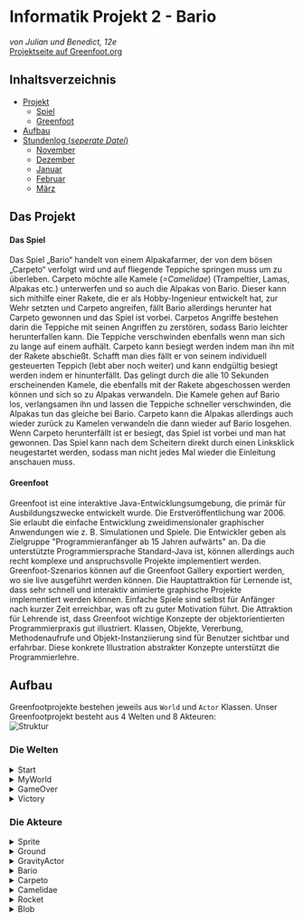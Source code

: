 # Informatik Projekt 2 - Bario
*von Julian und Benedict, 12e*  
[Projektseite auf Greenfoot.org](https://www.greenfoot.org/scenarios/23681)

## Inhaltsverzeichnis
* [Projekt](#Projekt)
  * [Spiel](#Idee)
  * [Greenfoot](#Greenfoot)
* [Aufbau](#Aufbau)
* [Stundenlog (*seperate Datei*)](https://github.com/StormarnJB/BarioTheGame/blob/master/Stundenlog.md)
  * [November](https://github.com/StormarnJB/BarioTheGame/blob/master/Stundenlog.md#November)
  * [Dezember](https://github.com/StormarnJB/BarioTheGame/blob/master/Stundenlog.md#Dezember)
  * [Januar](https://github.com/StormarnJB/BarioTheGame/blob/master/Stundenlog.md#Januar)
  * [Februar](https://github.com/StormarnJB/BarioTheGame/blob/master/Stundenlog.md#Februar)
  * [März](https://github.com/StormarnJB/BarioTheGame/blob/master/Stundenlog.md#März)


## Das Projekt <a name="Projekt"></a>

#### Das Spiel <a name="Idee"></a>

Das Spiel „Bario“ handelt von einem Alpakafarmer, der von dem bösen „Carpeto“ verfolgt wird und auf fliegende Teppiche springen muss um zu überleben. Carpeto möchte alle Kamele (*=Camelidae*) (Trampeltier, Lamas, Alpakas etc.) unterwerfen und so auch die Alpakas von Bario. Dieser kann sich mithilfe einer Rakete, die er als Hobby-Ingenieur entwickelt hat, zur Wehr setzten und Carpeto angreifen, fällt Bario allerdings herunter hat Carpeto gewonnen und das Spiel ist vorbei. Carpetos Angriffe bestehen darin die Teppiche mit seinen Angriffen zu zerstören, sodass Bario leichter herunterfallen kann. Die Teppiche verschwinden ebenfalls wenn man sich zu lange auf einem aufhält. Carpeto kann besiegt werden indem man ihn mit der Rakete abschießt. Schafft man dies fällt er von seinem individuell gesteuerten Teppich (lebt aber noch weiter) und kann endgültig besiegt werden indem er hinunterfällt. Das gelingt durch die alle 10 Sekunden erscheinenden Kamele, die ebenfalls mit der Rakete abgeschossen werden können und sich so zu Alpakas verwandeln. Die Kamele gehen auf Bario los, verlangsamen ihn und lassen die Teppiche schneller verschwinden, die Alpakas tun das gleiche bei Bario. Carpeto kann die Alpakas allerdings auch wieder zurück zu Kamelen verwandeln die dann wieder auf Bario losgehen. Wenn Carpeto herunterfällt ist er besiegt, das Spiel ist vorbei und man hat gewonnen.
Das Spiel kann nach dem Scheitern direkt durch einen Linksklick neugestartet werden, sodass man nicht jedes Mal wieder die Einleitung anschauen muss.

#### Greenfoot <a name="Greenfoot"></a>

Greenfoot ist eine interaktive Java-Entwicklungsumgebung, die primär für Ausbildungszwecke entwickelt wurde. Die Erstveröffentlichung war 2006. Sie erlaubt die einfache Entwicklung zweidimensionaler graphischer Anwendungen wie z. B. Simulationen und Spiele.
Die Entwickler geben als Zielgruppe "Programmieranfänger ab 15 Jahren aufwärts" an. Da die unterstützte Programmiersprache Standard-Java ist, können allerdings auch recht komplexe und anspruchsvolle Projekte implementiert werden.
Greenfoot-Szenarios können auf die Greenfoot Gallery exportiert werden, wo sie live ausgeführt werden können.
Die Hauptattraktion für Lernende ist, dass sehr schnell und interaktiv animierte graphische Projekte implementiert werden können. Einfache Spiele sind selbst für Anfänger nach kurzer Zeit erreichbar, was oft zu guter Motivation führt. Die Attraktion für Lehrende ist, dass Greenfoot wichtige Konzepte der objektorientierten Programmierpraxis gut illustriert. Klassen, Objekte, Vererbung, Methodenaufrufe und Objekt-Instanziierung sind für Benutzer sichtbar und erfahrbar. Diese konkrete Illustration abstrakter Konzepte unterstützt die Programmierlehre.


## Aufbau <a name="Aufbau"></a>

Greenfootprojekte bestehen jeweils aus `World` und `Actor` Klassen. Unser Greenfootprojekt besteht aus 4 Welten und 8 Akteuren:  
![Struktur](https://raw.githubusercontent.com/StormarnJB/BarioTheGame/master/Screenshots/Stuktur.PNG)

### Die Welten

<!--- START                                                                                                              -->
<details>
  <summary> Start </summary>

<details>
  <summary>Gesamte Klasse</summary>
 
```java 
import greenfoot.*;
import java.util.Random;
import java.util.List;
import java.util.ArrayList;

public class Start extends World{

    Sprite carpeto;
    ArrayList<Sprite> alpacas = new ArrayList<Sprite>();
    Random r = new Random();
    int i = 0;
    int alpacasremoved = 0;
    Sprite s2 = null;

    public Start(){    
        super(600, 400, 1);
        for(int i = 0; i < 10; i++){
            GreenfootImage alpacaimage = new GreenfootImage("Alpaca.png");
            int scale = r.nextInt(20) + 40;
            alpacaimage.scale(scale, scale);
            Sprite alpaca = new Sprite(alpacaimage);
            addObject(alpaca, r.nextInt(250) + 20, r.nextInt(300) + 50);
            alpacas.add(alpaca);
        }
    }

    public void act(){
        //Teil 1
        if(Greenfoot.isKeyDown("space")){
            Greenfoot.setWorld(new MyWorld());
        }

        //Teil 2
        for(Sprite a : alpacas){
            if(i < 400){
                if(r.nextInt(50) == 10){
                    a.setRotation(a.getRotation() + 180);
                    a.getImage().mirrorVertically();
                }
                a.move(r.nextInt(2));
            } else if (i == 400){
                a.setImage(new GreenfootImage("Alpaca.png"));
                a.getImage().mirrorVertically();
                a.turnTowards(0, 200);
            } else {
                a.move(2);
                if(a.getWorld() != null && a.isAtEdge()){
                    removeObject(a);
                    alpacasremoved++;
                }
            }
            
            if(alpacasremoved == alpacas.size()) Greenfoot.setWorld(new MyWorld());
        }

        //Teil 3
        switch (i){
            case 120:   GreenfootImage carpetoimage = new GreenfootImage("Carpeto.png");
                        carpetoimage.scale(100, 100);
                        carpetoimage.mirrorHorizontally();
                        carpeto = new Sprite(carpetoimage);
                        addObject(carpeto, 550, 100);
                        break;

            case 225:   GreenfootImage text1 = new GreenfootImage("Ich, Carpeto, werde alle Alpacas unterwerfen.", 30, Color.BLACK, null);
                        Sprite s1 = new Sprite(text1);
                        addObject(s1, 350, 30);
                        break;

            case 400:   GreenfootImage text2 = new GreenfootImage("Flieht, ihr Alpacas!", 30, Color.WHITE, null);
                        s2 = new Sprite(text2);
                        addObject(s2, 350, 350);
                        break;

            case 460:   GreenfootImage text3 = new GreenfootImage("Halt!\nIch werde dich mit meiner Rakete aufhalten!", 30, Color.WHITE, null);
                        s2.setImage(text3);
                        break;
        }
        //Teil 4
        i++;        
    }
} 
```
</details>

Die Startwelt lässt sich nicht vom Spieler beeinflussen, sie spielt eine Animation ab, nach welcher das Spiel gestartet wird. Die Animation lässt sich auch überspringen.  
Innerhalb des Konstruktors werden 10 Alpakas mit jeweils unterschiedlichen Größen erstellt und der Welt hinzugefügt. Gleichzeitig werden alle Alpacas in der ArrayList `alpacas` gespeichert.  
![Start Bildschirm](https://github.com/StormarnJB/BarioTheGame/blob/master/Screenshots/StartScreen.PNG)

Die `act()`Methode besteht aus drei Teilen.  
Im ersten Teil wird überprüft ob der Nutzer die Leertaste drückt um so den Startbildschirm zu überspringen.  

Der zweite Teil ist für das Verhalten der am Anfang hinzugefügten Alpakas zuständig, da es sich bei den Alpakas um `Sprite` Objekte handelt, welche kein eigenes Verhalten besitzen wird dieses innerhalb der Welt definiert. Am Anfang der Klasse wurde der Integer i definiert, dieser wird in jedem Durchlauf um 1 erhöht (`i++;`) und wird benutzt um den Ablauf der Animationen zu steuern.
In den ersten 400 Durchläufen der `act()` Methode bewegen die Alpakas sich jeweils um 0-2 Pixel, außerdem besteht eine 1:50 Chance dass die Alpacs sich drehen. Dafür werden die Alpacas um 180° gedreht, was jedoch dazu führt dass sie falsch herum sind, deshalb wird ihr Bild an ihrer vertikalen Achse gespiegelt.  
Im 401sten Durchlauf werden ihre Bilder auf ein nach links schauendes Alpaka gesetzt ('Alpaca.png' schaut nach rechts) und sie werden in Richtung des linken Bildschirmrands gedreht. 
In allen Durchläüfen danach bewegen sie sich um jewils zwei Felder (mit der im Konstruktor defnierten Seitenlänge von einem Pixel). Sobald sie den Bildschirmrand erreicht haben werden sie aus der Welt entfernt. Gleichzeitig wird durch `alpacasremoved` mitgezählt wie viele Alpakas bereits entfernt wurden. Sobald die Anzahl der entfernten Alpakas der Anzahl der anfangs hinzugefügten Alpakas entspricht wird das Spiel gestartet, indem die Welt zu `MyWorld` geändert wird.

Der dritte Teil ist für den restlichen Teil des Geschehens auf dem Bildschirm zuständig. Beim 121sten Durchlauf wird "Carpeto", der Bösewicht, vergrößert, gespiegelt und anschließend hinzugefügt. Im 226sten Durchlauf wird Carpetos Dialogtext hinzugefügt, im 401sten Barios Aufruf an seine Alpakas zu fliehen. Im 461sten Durchlauf wird Barios Text dann auf eine Antwort an Carpeto geändert.  
![Start Bildschirm bei i > 460](https://github.com/StormarnJB/BarioTheGame/blob/master/Screenshots/StartScreen2.PNG)

</details>
<!--- Ende START                                                                                                          -->

<!--- MyWorld                                                                                                              -->
<details>
  <summary> MyWorld </summary>

<details>
  <summary>Gesamte Klasse</summary>
 
```java 
import greenfoot.*; 
import java.util.List;
import java.util.ArrayList;
import java.util.concurrent.ConcurrentHashMap;
import java.util.Map;
import java.util.Random;

public class MyWorld extends World{

    Bario bario;
    Camelidae camelstart;
    Carpeto carpeto;
    int counter = 0;
    private boolean rocketunavailable = false;
    private boolean rocketremoval = false;
    private long cooldown = 0;
    private long cooldownstart;

    public MyWorld(){
        super(600, 400, 1);
        bario = new Bario();
        camelstart = new Camelidae(bario);

        generateWorld();
        //Level

        setPaintOrder(Bario.class, Rocket.class, Camelidae.class, Carpeto.class, Ground.class, Sprite.class);
        showText("Cooldown: " + cooldown, 100, 50);
    }

    public void act(){
        showText(counter + "", 100, 80);
        counter += 1;

        //Raketenmanager
        if(Greenfoot.isKeyDown("space") && !rocketunavailable){
            rocketunavailable = true;
            Rocket rocket = new Rocket();
            addObject(rocket, bario.getX(), bario.getY());
            if(bario.isFacingLeft()) rocket.turn(180);
        }
        //Counter bei Raketenentfernung
        if(rocketremoval){
            cooldown = cooldownstart - System.currentTimeMillis() + 2000;
            showText("Cooldown: " + cooldown, 100, 50);
        }
        //Abschluss der Raketenentfernung
        if(rocketremoval && cooldown <= 0){
            rocketunavailable = false;
            rocketremoval = false;
            cooldown = 0;
            showText("Cooldown: " + cooldown, 100, 50);
        }

        List<Actor> actorlist = getObjects(Actor.class);
        for(Actor a : actorlist){
            a.setLocation(a.getX() - 1, a.getY());
        }
    }

    public void removeRocket(Rocket rocket){
        removeObject(rocket);
        cooldown = 0;
        cooldownstart = System.currentTimeMillis();
        rocketremoval = true;

    }

    public void generateWorld(){
        Random r = new Random();

        int lastx = r.nextInt(100);
        int lasty = r.nextInt(300);
        addObject(new Ground(), lastx, lasty);

        addObject(camelstart, lastx, lasty);

        for(int i = 0; i < 10; i++){
            int x = lastx + r.nextInt(200);
            if(x > 600) x = x - 600;
            lastx = x;
            int y = lasty - r.nextInt(250);
            if(y < 150) y = y + 250;
            if(y > 350) y = y - 50;
            lasty = y;
            addObject(new Ground(), x, y);
        }

        addObject(bario, lastx, lasty);

        carpeto = new Carpeto(bario);
        addObject(carpeto, 100, 100);
        addObject(carpeto.gs, 0 , 0);
    }
    
    public Bario getBario(){
        return bario;
    }
    
    public Carpeto getCarpeto(){
        return carpeto;
    }
}

```
</details>

Die `MyWorld` Welt ist die Spielwelt, weshalb sie am meisten Inhalt hat.  
Innerhalb des Konstruktors werden Bario und ein Kamel erstellt. Anschließend wird die `generateWorld`Funktion aufgerufen, welche für die Weltgenerierung zuständig ist. Zusätzlich wird die "PaintOrder" festgelegt, sie definiert die "Ebenen" auf welchen die Actor angezeigt werden. Die erstgenannten Klassen werden ganz oben angezeigt. Außerdem wird der Text für den Cooldown von Barios Waffe, der Rakete, angezeigt.  
Die `generateWorld()` generiert zufällige Welten, sodass sich jeder Spieldurchlauf unterscheidet. Am Anfang wird die "Startplattform" erstellt. Sie befindet sich zwischen den x-Koordinaten 0-100 und den y-koordinaten 0-300. Ihre Koordinaten werden als `lastx` und `lasty` zwischengespeichert. Auf ihr wird das im konstruktor generierte Kamel platziert.  
Anschließend werden in einer Schleife zehn weitere Plattformen (`Ground`) erstellt. Es wird jeweils eine zufällige Verschiebung in x und y-Richtung auf die Koordinaten der vorherig generierten Plattform angewandt. Liegt der neu generierte x/y Wert jedoch außerhalb des gewünschten Spielbereichs wird er angepasst.  
Sobald alle Plattformen generiert wurden wird Bario aud die zuletzt generierte Plattform gesetzt. Anschließend wird Carpeto und seine durchsichtige Plattform (In Carpeto.class: `gs = new Sprite(new GreenfootImage("groundshadowevil.png"));`) hinzugefügt.  
![Beispielwelten](https://github.com/StormarnJB/BarioTheGame/blob/master/Screenshots/Welten.png)

Innerhalb der `act()` werden die Verfügbarkeit der Rakete definiert und alle Objekte verschoben.  
Am Anfang der `act()` wird der "Counter" aktualisiert, er zeigt die Anzahl der bereits durchgeführten `act()`s.  
Anschließend wird überprüft ob der Spieler Leertaste drückt um die Rakete abzuschießen und ob sie bereits bereit ist. Ist dass der Fall wird die Rakete erstellt und gegebenenfalls gedreht um in die gewünschte Richtung zu starten.
Sobald die Rakete durch Ausführen von `removeRocket(Rocket rocket)` entfernt wurde und so `rocketremoval = true` gesetzt wurde, wird in der `act()` der `cooldown` aktualisiert. Sobald der `cooldown` also die Differenz der Systemzeiten beim Entfernen und Überprüfen kleiner/gleich 0 ist, wird die Rakete wieder verfügbar gemacht.  
Anschließend werden sämtliche `Actor` in der Welt um ein Feld nach links verschoben. Da alle Objekte gleichmäßig verschoben werden entsteht eine Illusion einer unendlichen Welt.  
Die Funktionen `getBario()` und `getCarpeto()` geben das jeweils gewünschte Objekt zurück.

</details>
<!--- Ende MyWorld                                                                                                       -->


<!--- GameOver                                                                                                              -->
<details>
  <summary> GameOver </summary>

<details>
  <summary>Gesamte Klasse</summary>
 
```java 
import greenfoot.*;

public class GameOver extends World{
    
    int i = 0;
    GreenfootImage image1 = new GreenfootImage("GameOver1.jpg");
    GreenfootImage image2 = new GreenfootImage("GameOver2.jpg");
    GreenfootImage image3 = new GreenfootImage("GameOver3.jpg");
    GreenfootImage image4 = new GreenfootImage("GameOver4.jpg");
    GreenfootImage image5 = new GreenfootImage("GameOver5.jpg");
    
    public GameOver(){
        super(600, 400,1);
        getBackground().drawImage(image1, 0, 0);
    }

    public void act(){
        switch(i){
            case 50: setBackground(image2); break;
            case 100: setBackground(image3); break;
            case 150: setBackground(image4); break;
            case 200: setBackground(image5); break;
        }
        
        if(Greenfoot.mouseClicked(this)){
            Greenfoot.setWorld(new MyWorld());
        }
        
        i++;
    }
}
```
</details>

Die `GameOver`Welt ist simpel aufgebaut. Im Konstruktor wird das Hintergrundbild gesetzt. Bei jedem Durchlauf wird der Integer i um 1 erhöht, er zählt also mit. Bei jedem 50sten Durchlauf wird anschließend das hintergrundbild geändert. Die Hintergrundbilder wurden mit einem externen Programm erstellt. Sobald der Nutzer die Welt anklickt wird der `MyWorld`Bildschirm geöffnet, sodass er es erneut versuchen kann.
![GameOver Bildschirm](https://raw.githubusercontent.com/StormarnJB/BarioTheGame/master/Screenshots/BarioGameplay2.gif)

[Benutzte Schriftart](https://fontmeme.com/fonts/mayan-karla-vazquez-font/)
</details>
<!--- Ende GameOver                                                                                                       -->


<!--- Victory                                                                                                           -->
<details>
  <summary> Victory </summary>

<details>
  <summary>Gesamte Klasse</summary>
 
```java 
import greenfoot.*; 
import java.util.Random;
import java.util.ArrayList;

public class Victory extends World{

    Sprite carpeto;
    int i = 0;
    Random r = new Random();
    ArrayList<Sprite> alpacas = new ArrayList<Sprite>();

    public Victory(){
        super(600, 400, 1);

        GreenfootImage carpetoimage = new GreenfootImage("Carpeto.png");
        carpetoimage.scale(100, 100);
        carpetoimage.mirrorHorizontally();
        carpeto = new Sprite(carpetoimage);
        carpeto.turn(70);
        addObject(carpeto, 300, 100); 
    }

    public void act(){

        switch(i){
            case 60:    GreenfootImage text1 = new GreenfootImage("Oh nein! Du hast mich besiegt\nund so alle Alpacas gerettet!", 30, Color.BLACK, null);
                        Sprite s1 = new Sprite(text1);
                        addObject(s1, 350, 30);
                        break;

            case 180:   GreenfootImage text2 = new GreenfootImage("Die Kamele wirst du auch freilassen!", 30, Color.WHITE, null);
                        Sprite s2 = new Sprite(text2);
                        addObject(s2, 350, 350);
                        break;

            case 240:   for(int x = 0; x < 10; x++){
                            GreenfootImage alpacaimage = new GreenfootImage("Alpaca.png");
                            int scale = r.nextInt(20) + 40;
                            alpacaimage.scale(scale, scale);
                            Sprite alpaca = new Sprite(alpacaimage);
                            addObject(alpaca, r.nextInt(40) + 30, r.nextInt(300) + 50);
                            alpacas.add(alpaca);
                        }
                        break;
        }

        for(Sprite a : alpacas){
            if(r.nextInt(30) == 10){
                a.setRotation(a.getRotation() + 180);
                a.getImage().mirrorVertically();
            }
            a.move(r.nextInt(2));
        }

        i++;
    }
}

```
</details>

Die Welt `Victory`, welche nach einem Sieg von Bario geöffnet wird, ist gleich wie die `Start` Welt aufgebaut.  
Im Konstruktor wird ein `Sprite` mit dem Bild von Carpeto erstellt, welches vergrößert und gespiegelt wurde.  
Innerhalb der `act()` wird erneut der Ablauf und das Verhalten der Alpakas gesteuert. Bei jedem urchlauf wird der Integer i um einen erhöht.  
![Victory Bildschirm](https://github.com/StormarnJB/BarioTheGame/blob/master/Screenshots/VictoryScreen.PNG)  
Im 61sten Durchlauf wird Carpetos Text angezeigt, welcher ausdrückt dass er besiegt wurde. Im 181sten Durchlauf Wird Barios Antwort angezeigt. Im 241sten Durchlauf erscheinen dann wieder Barios Alpakas. Es wird der gleiche Code wie bei der `Start`Welt benutzt.  
Im zweiten Teil der `act()` wird das Verhalten der Alpakas definiert. Wie bei der `Start`Welt bewegen sie sich jewils um 2 und wechseln dabei gelegentlich die Richtung.
![Victory Bildschirm bei i > 242](https://github.com/StormarnJB/BarioTheGame/blob/master/Screenshots/VictoryScreen2.PNG)
</details>
<!--- Ende Victory                                                                                                      -->


### Die Akteure

<!--- Sprite                                                                                                      -->
<details>
    <summary>Sprite</summary>
    
<details>
    <summary>Klasse</summary>
    
```java
import greenfoot.*;  // (World, Actor, GreenfootImage, Greenfoot and MouseInfo)

public class Sprite extends Actor{
    
    public Sprite(GreenfootImage g){
        setImage(g);
    }
    
    public void act(){
    }    
}
```
</details>

Die `Sprite`Klasse wird in den Welten `Start`, `MyWorld`, und `Victory` benutzt. Da diese auch ihr Verhalten kontrollieren und die Sprites also eigentlich nur Bilder sind, tun sie auch nichts. Im Konstruktor wird das von ihnen dargestellte Bild definiert.

</details>
<!--- Ende Sprite                                                                                                      -->


<!--- Ground                                                                                                     -->
<details>
    <summary>Ground</summary>
    
<details>
    <summary>Klasse</summary>
    
```java
import greenfoot.*; 

public class Ground extends Actor{

    Sprite gs;
    boolean loweredTransparency = false;

    public Ground(){
        gs = new Sprite(new GreenfootImage("groundshadow.png"));
    }

    public void act(){
        if(isAtEdge()){
            setLocation(600, getY());
        }

        if(gs.getWorld() == null) getWorld().addObject(gs, 100, 100);
        gs.setLocation(getX() - 10, getY() - 10);
        
        if(!loweredTransparency && getImage().getTransparency() != 255){
            lowerTransparency(-1);
        }
        loweredTransparency = false;
    }

    public void lowerTransparency(int x){
        int t = getImage().getTransparency();
        
        if(t - x <= 0){
            getWorld().removeObject(gs);
            getWorld().removeObject(this);
            return;
        }

        getImage().setTransparency(t - x);
        gs.getImage().setTransparency(t - x);
        loweredTransparency = true;
    }

    public void setTransparency(int x){
        getImage().setTransparency(x);
        gs.getImage().setTransparency(x);
    }
}

```
</details>

Die `Ground` Klasse beschreibt das Verhalten der Plattformen.  
Im Konstruktor wird ein `Sprite` mit einem Bild von einem Teppich erstellt. Da es sich um einen Sprite handelt, hat er keinen Effekt.  
In der `act()` wird als erstes überprüft ob die Plattform am Rand des Spielbereichs ist, was passieren kann da sämtliche Akteure in der `MyWorld` konstant nach links verschoben werden. Falls das der Fall ist wird sie an den rechten Rand gesetzt von wo sie sich erneut nach links bewegt.
Anschließend wird ihr "Schatten" verschoben, sodass er an die Plattform selbst anknüpft. Falls er (nach Erstellen der Welt) noch nicht hinzugefügt wurde, wird er hinzugefügt.  
Die Transparenz der Plattformen wird verringert wenn ein `GravityActor` auf ihnen steht (siehe `GravityActor.gravity()`) oder wenn sie von einem `Blob` getroffen werden, sie sollen aber auch regeneriern können, was in der `act()` geschieht. Wenn ihre Transparenz nicht bei 255 (dem Maximalwert) liegt und ihre Transparenz beim letzten Durchlauf nicht verändert wurde (`!loweredtransparency`) wird ihre Transparenz erhöht. Anschließend wird `loweredtransparency` auf `false` gesetzt. Nur wenn es von einem anderen Objekt heruntergesetzt wird soll die Plattform nicht "regenerieren".  
  
Die Funktion `lowerTransparency(int x)` senkt die Transparenz der Plattform um den gewünschten Wert `x`. Bevor das passieren kann wird noch der Wert `x` mit der aktuellen Transparenz verglichen. Wenn die gewünschte Transparenz kleiner/gleich 0 wäre wird die Plattform und ihr "Schatten" entfernt und die Funktion beendet. Ist das nicht der Fall wird die transparenz der Plattform und die ihres Schattens angepasst und `loweredtransparency` auf `true` gesetzt, da sie sonst "regenerieren" würde.  
  
Die Funktion setTransparency wird derzeit nicht benutzt. Sie setzt die Transparenz der Plattform und ihres "Schattens" auf den gewünschten Wert.

</details>
<!--- Ende Ground                                                                                                      -->


<!--- GravityActor                                                                                                      -->
<details>
    <summary>GravityActor</summary>
    
<details>
    <summary>Klasse</summary>
    
```java
import greenfoot.*;  // (World, Actor, GreenfootImage, Greenfoot and MouseInfo)
import java.util.List;

public class GravityActor extends Actor{
    public int v = 0;
    boolean jump = false;
    
    public void gravity(){
        List<Ground> glist = getWorld().getObjectsAt(getX(), getY() + getImage().getHeight()/2, Ground.class);
        if(glist.size() == 0){
            setLocation(getX(), getY() + v);
            v += 1;
        } else {
            v = 0;
            for(Ground g : glist){
                g.lowerTransparency(1);
            }
        }
        
        List<Ground> ig = getIntersectingObjects(Ground.class);
        if(ig.size() != 0 && getOneObjectAtOffset(0, getImage().getHeight()/2, Ground.class) == null){
            setLocation(getX(), ig.get(0).getY() - ig.get(0).getImage().getHeight() / 2 - getImage().getHeight() / 2);
            jump = false;
        }
        
        if(getY()>=390){
            if(this instanceof Bario){
                Greenfoot.setWorld(new GameOver());
            }
            if(this instanceof Carpeto){
                Greenfoot.setWorld(new Victory());
            }
            getWorld().removeObject(this);
        }
    }
}
```
</details>

Die `GravityActor` Klasse selbst tritt im Spiel selbst nicht in Erscheinung, stattdessen handelt es sich bei `Bario`, `Carpeto` und `Camelidae` um Erweiterungen von ihr. Die Klasse selbst besteht nur aus der `gravity()` Funktion.  
Die `gravity()` Funktion ist für die Gravitation zuständig, sie besteht aus drei Teilen.   
  
Im ersten Teil wird überprüft ob unter dem Mittelpunkt des `GravityActors` eine Plattform (`Ground`) existiert. Dafür wird eine Liste mit Plattformen an dieser Stelle abgerufen. Wenn diese Liste leer ist (also 0 Elemente besitzt) wird die Position des `GravityActors` um `v` Felder nach unten verschoben und `v` anschließend um 1 erhöht. Wenn die Liste allerdings mit Inhalt gefüllt ist wird `v` auf 0 gesetzt und die Transparenz der Plattformen um 1 verringert (siehe Ground).  
Im zweiten Teil wird überprüft ob der `GravityActor` sich mit einer Plattform überschneidet während er nicht auf einer Plattform steht. Ist dass der Fall wird er auf die Plattform gesetzt, da er sonst genau auf einer Plattform landen muss um nicht hindurchzufallen. Das kann passieren da die Plattformen (`Ground`) nur wenige Pixel dick sind und der `GravityActor` eine höhere Fallgeschwindigkeit `v` als die Breite der Plattformen besitzen kann. Außerdem wird `jump` auf false gesetzt, falls der `GravityActor` also im Sprung war, ist dieser jetzt beendet.  
Im letzten Teil wird überprüft ob sich der `GravityActor` am unteren Rand des Spielbildschirms befindet. Falls ja wird er entfernt und das Spiel ggf. beendet.

</details>
<!--- Ende GravityActor                                                                                                    -->


<!--- Bario                                                                                                      -->
<details>
    <summary>Bario</summary>
    
<details>
    <summary>Klasse</summary>
    
```java
import greenfoot.*;  // (World, Actor, GreenfootImage, Greenfoot and MouseInfo)
import java.util.List;

public class Bario extends GravityActor{
    
    boolean facingright = true;
    boolean facingleft = false;
    int speed = 5;
    
    public void act(){
        
        if(Greenfoot.isKeyDown("left")){
            setLocation(getX() - speed, getY());
            facingleft = true;
            facingright = false;
        }
        if(Greenfoot.isKeyDown("right")){
            setLocation(getX() + speed, getY());
            facingleft = false;
            facingright = true;
        }
        if(Greenfoot.isKeyDown("up")){
            jump = true;
        }
        if(jump){
            setLocation(getX(), getY() - 15);
        }
        
        gravity();
        
        speed = 5;
    }
    
    public boolean isFacingRight(){ return facingright; }
    public boolean isFacingLeft(){ return facingleft; }
}
```
</details>

Die Klasse `Bario` ist eine Erweiterung der `GravityActor` Klasse.  
In der `act()` wird überprüft ob eine der Pfeiltasten gedrückt wird. Wenn die Pfeiltaste nach links oder rechts gedrückt wird, bewegt sich Bario mit der Geschwindigkeit `speed` in die gewünschte Richtung. Gleichzeitig wird festgehalten in welche Richtung Bario sich zuletzt bewegt hat, was für die Startrichtung der Rakete wichtig ist. Wird die Pfeiltaste nach oben gedrückt wird `jump` auf `true` gesetzt.  
Anschließend wird überprüft ob `jump` `true` ist, falls ja wird Bario um 15 Felder nach oben bewegt. Anschließend wird `gravity()` aus der `GravityActor` Klasse aufgerufen, in welcher `jump` wieder auf `false` gesetzt werden kann. Am Ende wird die, von `Camelidae` beeinflussbare x-Geschwindigkeit `speed` wieder auf 5 gesetzt.  
Die Funktionen `isFacingRight()` und `isFacingLeft()` geben jeweils dern Wert `facingright` oder `facingleft` zurück.

</details>
<!--- Ende Bario                                                                                                      -->


<!--- Carpeto                                                                                                      -->
<details>
    <summary>Carpeto</summary>
    
<details>
    <summary>Klasse</summary>
    
```java
import greenfoot.*;  // (World, Actor, GreenfootImage, Greenfoot and MouseInfo)
import java.lang.Math;
import java.util.Random;

public class Carpeto extends GravityActor{

    Bario b;
    Sprite gs;
    boolean stage2 = false;
    int lifes = 3;
    Random r = new Random();
    int speed = 3;

    public Carpeto(Bario bario){
        b = bario;
        gs = new Sprite(new GreenfootImage("groundshadowevil.png"));
    }

    public void act(){
        
        if(!stage2){
            boolean move = false;
            if(r.nextInt(20) == 0) move = true;

            if(move){
                int bx = b.getX();
                int by = b.getY();
                int cx = getX();
                int cy = getY();

                if(cy != by){
                    if(cy - by > getImage().getHeight()/2){
                        setLocation(getX(), cy - 30);
                    } else if(cx - bx < getImage().getWidth()/2) {
                        setLocation(getX(), cy + 30);
                    }
                }
                if(cx != bx){
                    if(cx - bx > 0){
                        setLocation(cx - 30, getY());
                    } else {
                        setLocation(cx + 30, getY());
                    }
                }
            }

            gs.setLocation(getX(), getY() + getImage().getHeight() / 2);
        }

        if(stage2){

            int bx = b.getX();
            int by = b.getY();
            int cx = getX();
            int cy = getY();

            if(jump) setLocation(getX(), getY() - 15);

            if(getObjectsAtOffset(0, getImage().getHeight()/2, Ground.class).size() == 0)jump = true;

            if(cy - by > getImage().getHeight()) jump = true;

            if(cx != bx){
                if(cx - bx > getImage().getWidth()/2){
                    setLocation(bx - speed, getY());
                } else if (cx - bx < getImage().getWidth()/2) {
                    setLocation(cx + speed, getY());
                }

            }
            
            if(getY() > 375) jump = true;

            speed = 3;
            gravity();
        }
        
        if(r.nextInt(40) == 10){
                Blob blob = new Blob(b);
                getWorld().addObject(blob, getX(), getY());
            }

    }    

    public void hit(){
        lifes--;
        if(lifes == 2)gs.getImage().setTransparency(128);
        if(lifes == 1)gs.getImage().setTransparency(64);
        if(lifes == 0){
            getWorld().removeObject(gs);
            stage2 = true;
        }
    }
}

```
</details>

Die Klasse `Carpeto` ist eine Erweiterung der `GravityActor` Klasse.  
Im Konstruktor wird Carpetos fliegender Teppich (ein `Sprite`) erstellt und `bario` auf den "aktuellen" `Bario`  gesetzt.
Carpetos Verhalten variiert, anfangs (`stage2 = false`) bewegt er sich nur bei ungefär jedem zwanzigsten Durchlauf, dann jedoch sehr weit. Seine Bewegungsrichtung wird dabei durch seine relative Position zu `bario` entschieden. Wenn er sich auf einer anderen Höhe als Bario befindet, bewegt er sich 30 Felder in die Richtung in der sich Bario (`b`) befindet. Das gleiche gilt für die x-Richtung. Da Carpeto zu diesem Zeitpunkt noch seinen Teppich besitzt, wird dessen position auf Carpetos Position angepasst.  
  
Wenn sein Teppich allerdings schon zerstört wurde, `stage2` also zwingend auf `true` gesetzt ist (siehe `hit()`), verhält er sich ähnlich wie `Camelidae`. Da nun die Gravitation auch auf ihn gilt und er sich nicht mehr sprunghaft bewegt, müssen sich seine Bewegungsabläufe den Umständen anpassen. Am Anfang des neuen Bewegungsablaufs wird überprüft ob sich Carpeto in einem Sprung befindet. Falls ja wird er in y-Richtung nach oben bewegt. Anschließend wird überprüft ob sich unter ihm eine Plattform befindet, falls nicht wird `jump` auf `true` gesetzt, er springt also ab dem nächsten Durchlauf. Auch wenn er sich unter `bario` befindet oder seine y-koordinate höher als 375, er also unten auf dem Bildschirm ist wird `jump` auf `true` gesetzt.  
Anschließend bewegt er sich in die Richtung von Bario (`b`), falls er sich nicht bereits mit ihm überschneidet.  
Wie bei `Bario` wird seine Geschwindigkeit wieder auf den Ursprungswert (3) gesetzt und `gravity()` aufgerufen.  
  
Unabhängig von `stage2` generiert er bei ungefär jedem 40sten Durchlauf ein `Blob`, welches auf Bario (`b`) zielt.  
  
Die Funktion `hit()` zieht Bario eins seiner 3 Leben ab. Seine aktuellen Leben kann man an der Transparenz seines Teppiches erkennen, welche bei jedem Abzug von einem Leben abnimmt. Wenn seine Anzahl an Leben `lifes` 0 beträgt wird `stage2` auf `true` gesetzt und sein Teppich entfernt. `hit()` wird in `Rocket` aufgerufen.
</details>
<!--- Ende Carpeto                                                                                                      -->


<!--- Camelidae                                                                                                      -->
<details>
    <summary>Camelidae</summary>
    
<details>
    <summary>Klasse</summary>
    
```java
import greenfoot.*; 
import java.util.List;

public class Camelidae extends GravityActor{

    Actor target;
    boolean evil = true;
    int speed = 2;
    GreenfootImage camelimage = new GreenfootImage("camel.png");
    GreenfootImage alpacaimage = new GreenfootImage("Alpaca.png");

    public Camelidae(Actor t){
        target = t;
    }

    public void act(){
        gravity();
        if(getWorld() == null) return;

        int tx = target.getX();
        int ty = target.getY();
        int cx = getX();
        int cy = getY();

        if(jump) setLocation(getX(), getY() - 18); 

        if(getObjectsAtOffset(0, getImage().getHeight()/2, Ground.class).size() == 0)jump = true;

        if(cy - ty > getImage().getHeight()) jump = true;

        if(cx != tx){
            if(cx - tx > getImage().getWidth()/2){
                setLocation(cx - speed, getY());
            } else if (cx - tx < getImage().getWidth()/2) {
                setLocation(cx + speed, getY());
            }

        }

        speed = 2;

        if(evil){
            if(getOneIntersectingObject(Bario.class) != null){
                Bario bario = (Bario) target;
                bario.speed = 1;
                speed = 0;
            }
        } else {
            if(getOneIntersectingObject(Carpeto.class) != null){
                Carpeto carpeto = (Carpeto) target;
                carpeto.speed = 1;
                speed = 0;
            }
        }

    }

    public void setEvil(boolean e){
        evil = e;
        MyWorld w = (MyWorld) getWorld();
            
        if(evil){
            target = w.getBario();
            setImage(camelimage);
        }
        
        if(!evil){
            target = w.getCarpeto();
            setImage(alpacaimage);
        }
    }
    
    public boolean isEvil(){
        return evil;
    }
}
```
</details>

Die Klasse `Camelidae` ist eine Erweiterung der `GravityActor` Klasse.  
Im Konstruktor wird `target` definiert, was zu Anfang Bario entspricht.  
In der `act()` wird als erstes `gravity()` aufgerufen. Falls das Kamel dabei entfernt wird ist `getWorld() == null` `true` und die Funktion wird beendet, da sonst eine `NullPointerException` auftritt, da das Kamel nicht mehr in der `MyWorld` ist.  
Wie bei `Carpeto` wird überprüft ob `jump` ` true` ist, falls ja wird es auf der nach oben bewegt. Wenn es keinen Boden unter sich hat oder unter `target` ist wird `jump = true` gesetzt.  
Anschließend wird das Kamel auf der x-Ebene in Richtung von `target` bewegt, falls sie sich nicht bereits überschneiden.  
Das Kamel kann entweder böse (`evil = true`) oder gut (`evil = false`) sein. Falls es böse ist und sich mit Bario überschneidet wird `bario.speed` auf 1 und (`this.`)`speed` auf 0 gesetzt. Falls es gut ist passiert dasselbe mit Carpeto.  
  
Die Funktion `setEvil(boolean e)` setzt `evil` auf `e` und passt anchließend `target` an. Falls es böse ist wird das Ziel auf Bario gesetzt, falls es gut ist auf Carpeto. Außerdem wird das bild angepasst um den Spieler einen Überblick zu ermöglichen ob Das Kamel böseoder gut ist. Die Alpacas sind auf Barios Seite, die Trampeltiere (hier camel genannt) sind auf Carpetos Seite.  
  
Die Funktion `isEvil()` gibt `evil` zurück.

</details>
<!--- Ende Camelidae                                                                                                      -->


<!--- Rocket                                                                                                      -->
<details>
    <summary>Rocket</summary>
    
<details>
    <summary>Klasse</summary>
    
```java
import greenfoot.*;  // (World, Actor, GreenfootImage, Greenfoot and MouseInfo)
import java.util.List;

public class Rocket extends Actor{
    int rocket = 0;
    MyWorld w;

    public void addedToWorld(World world){
        w = (MyWorld) world;
    }

    public void act() {
        rocket += 1;

        Camelidae camelidae = (Camelidae) getOneIntersectingObject(Camelidae.class);
        if(camelidae != null && camelidae.isEvil()){
            camelidae.setEvil(false);
            w.removeRocket(this);
            return;
        }

        Carpeto carpeto = (Carpeto) getOneIntersectingObject(Carpeto.class);
        if(carpeto != null){
            if(!carpeto.stage2){
                carpeto.hit();
                w.removeRocket(this);
                return;
            } else {
                carpeto.speed = 0;
                carpeto.jump = false;
            }

        }

        if(rocket<20){
            move(6);
        } else if (rocket >= 20 && rocket <25) {
            turn(-36);
        } else if(rocket != 45){
            move(6);
        } else {
            w.removeRocket(this);
        }

        
    }    
}
```
</details>

Sobald die `Rocket` zur Welt hinzugefügt wurde, wird `w` auf die aktuelle Welt vom Typ `MyWorld` gesetzt. Die `MyWorld` ist für den Cooldown und die Verfügbarkeit der `Rocket` zuständig (siehe MyWorld).  
In der `act()` wird der Integer `rocket` bei jedem Durchlauf um 1 erhöht. Anschließend wird geprüft ob die Rakete sich mit einem `Camelidae` überschneidet und ob dieses ggf. böse ist. Falls ja wird die Rakete entfernt, das `Camelidae` gut (`evil = false`) und die Funktion beendet.  
Anschließend wird überprüft ob sich die Rakete mit Carpeto überschneidet, falls ja wird überprüft in welcher Phase sich Carpeto befindet (`stage2`). Wenn er sich noch in der ersten Phase befindet wird `Carpeto.hit()` aufgerufen, die Rakete entfernt und die Funktion beendet. Wenn er sich nicht mehr in der ersten Phase befindet, also `stage2 = true` gilt wird `carpeto.speed` auf 0 und `carpeto.jump` auf false gesetzt. `carpeto` bleibt also in der Luft stehen, solange er sich mit der Rakete überschneidet.  
Im letzten Teil wird die Bewegung der Rakete gesteuert. Bei den ersten 20 Durchläufen bewegt sie sich geradeaus, danach dreht sie sich ohne sich zu bewegen und fliegt nach der Drehung wieder geradeaus. Sobald sie sich wieder am Ausgangspunkt befindet, `rocket` also 45 ist, wird sie entfernt.

</details>
<!--- Ende Rocket                                                                                                      -->


<!--- Blob                                                                                                      -->
<details>
    <summary>Blob</summary>
    
<details>
    <summary>Klasse</summary>
    
```java
import greenfoot.*;  // (World, Actor, GreenfootImage, Greenfoot and MouseInfo)
import java.util.Random;
import java.lang.Math;
import java.util.List;

public class Blob extends Actor{
    
    int x;
    int y;
    Actor target;
    Random r = new Random();
    boolean remove = false;
    
    public Blob(Actor target){
        x = target.getX();
        y = target.getY();
    }
    
    public void act(){
        turnTowards(x, y);
        move(r.nextInt(5));
        setRotation(r.nextInt(360));
        
        List<Actor> list= getIntersectingObjects(null);
        for(Actor a : list){
            if (a instanceof Ground){
                Ground g = (Ground) a;
                g.lowerTransparency(100);
                remove = true;
                if(g.getWorld() != null && r.nextInt(10) == 3){
                    Camelidae c = new Camelidae( ((MyWorld) getWorld()).getBario() );
                    getWorld().addObject(c, g.getX(), g.getY());
                }
            }
            
            if(a instanceof Camelidae){
                Camelidae c = (Camelidae) a;
                c.setEvil(true);
                remove = true;
            }
        }
        
        if(getX() == x && getY() == y) remove = true;
        
        if(remove) getWorld().removeObject(this);
    } 
    
}
```
</details>

`Blob` ist die Waffe von Carpeto. Im Konstruktor werden die aktuelle x und y-Koordinate eines `Actor` als `x` und `y` gespeichert.  
In der `act()` wird der Blob in Richtung von `x` und `y` gedreht und bewegt sich anschließend um einen zufälligen Wert zwischen 0 und 4. Anschließend wird die Rotation auf einen zufälligen Wert zwischen 0 und 359 gesetzt.  
Danach wird überprüft ob der `Blob` sich mit beliebigen Objekten überschneidet. Falls ja wird überprüft um was für Objekte es sich handelt. Wenn es ein Objekt des Typs `Ground` ist, wird dessen Transparenz mit `g.lowerTransparency(100)` gesenkt und `remove` auf `true` gesetzt. Wenn der `Ground g` danach noch existiert besteht eine 1:20 Chance dass auf ihm ein `Camelidae` auftaucht.  Wenn es ein Objekt des Typs `Camelidae` ist wird dieses böse und `remove` auf `true` gesetzt.  
Es wird überprüft ob der `Blob` seine Zielkoordinaten erreicht hat, falls ja wird `remove` auf `true` gesetzt. Am Ende wird überprüft ob `remove == true` gilt, wenn das der Fall ist wird der `Blob` entfernt.


</details>
<!--- Ende Blob                                                                                                      -->


